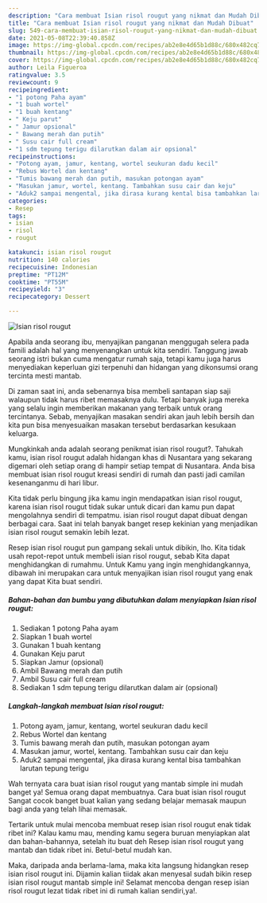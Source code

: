 ```yaml
---
description: "Cara membuat Isian risol rougut yang nikmat dan Mudah Dibuat"
title: "Cara membuat Isian risol rougut yang nikmat dan Mudah Dibuat"
slug: 549-cara-membuat-isian-risol-rougut-yang-nikmat-dan-mudah-dibuat
date: 2021-05-08T22:39:40.858Z
image: https://img-global.cpcdn.com/recipes/ab2e8e4d65b1d88c/680x482cq70/isian-risol-rougut-foto-resep-utama.jpg
thumbnail: https://img-global.cpcdn.com/recipes/ab2e8e4d65b1d88c/680x482cq70/isian-risol-rougut-foto-resep-utama.jpg
cover: https://img-global.cpcdn.com/recipes/ab2e8e4d65b1d88c/680x482cq70/isian-risol-rougut-foto-resep-utama.jpg
author: Leila Figueroa
ratingvalue: 3.5
reviewcount: 9
recipeingredient:
- "1 potong Paha ayam"
- "1 buah wortel"
- "1 buah kentang"
- " Keju parut"
- " Jamur opsional"
- " Bawang merah dan putih"
- " Susu cair full cream"
- "1 sdm tepung terigu dilarutkan dalam air opsional"
recipeinstructions:
- "Potong ayam, jamur, kentang, wortel seukuran dadu kecil"
- "Rebus Wortel dan kentang"
- "Tumis bawang merah dan putih, masukan potongan ayam"
- "Masukan jamur, wortel, kentang. Tambahkan susu cair dan keju"
- "Aduk2 sampai mengental, jika dirasa kurang kental bisa tambahkan larutan tepung terigu"
categories:
- Resep
tags:
- isian
- risol
- rougut

katakunci: isian risol rougut 
nutrition: 140 calories
recipecuisine: Indonesian
preptime: "PT12M"
cooktime: "PT55M"
recipeyield: "3"
recipecategory: Dessert

---
```



![Isian risol rougut](https://img-global.cpcdn.com/recipes/ab2e8e4d65b1d88c/680x482cq70/isian-risol-rougut-foto-resep-utama.jpg)

Apabila anda seorang ibu, menyajikan panganan menggugah selera pada famili adalah hal yang menyenangkan untuk kita sendiri. Tanggung jawab seorang istri bukan cuma mengatur rumah saja, tetapi kamu juga harus menyediakan keperluan gizi terpenuhi dan hidangan yang dikonsumsi orang tercinta mesti mantab.

Di zaman  saat ini, anda sebenarnya bisa membeli santapan siap saji walaupun tidak harus ribet memasaknya dulu. Tetapi banyak juga mereka yang selalu ingin memberikan makanan yang terbaik untuk orang tercintanya. Sebab, menyajikan masakan sendiri akan jauh lebih bersih dan kita pun bisa menyesuaikan masakan tersebut berdasarkan kesukaan keluarga. 



Mungkinkah anda adalah seorang penikmat isian risol rougut?. Tahukah kamu, isian risol rougut adalah hidangan khas di Nusantara yang sekarang digemari oleh setiap orang di hampir setiap tempat di Nusantara. Anda bisa membuat isian risol rougut kreasi sendiri di rumah dan pasti jadi camilan kesenanganmu di hari libur.

Kita tidak perlu bingung jika kamu ingin mendapatkan isian risol rougut, karena isian risol rougut tidak sukar untuk dicari dan kamu pun dapat mengolahnya sendiri di tempatmu. isian risol rougut dapat dibuat dengan berbagai cara. Saat ini telah banyak banget resep kekinian yang menjadikan isian risol rougut semakin lebih lezat.

Resep isian risol rougut pun gampang sekali untuk dibikin, lho. Kita tidak usah repot-repot untuk membeli isian risol rougut, sebab Kita dapat menghidangkan di rumahmu. Untuk Kamu yang ingin menghidangkannya, dibawah ini merupakan cara untuk menyajikan isian risol rougut yang enak yang dapat Kita buat sendiri.

<!--inarticleads1-->

##### Bahan-bahan dan bumbu yang dibutuhkan dalam menyiapkan Isian risol rougut:

1. Sediakan 1 potong Paha ayam
1. Siapkan 1 buah wortel
1. Gunakan 1 buah kentang
1. Gunakan  Keju parut
1. Siapkan  Jamur (opsional)
1. Ambil  Bawang merah dan putih
1. Ambil  Susu cair full cream
1. Sediakan 1 sdm tepung terigu dilarutkan dalam air (opsional)




<!--inarticleads2-->

##### Langkah-langkah membuat Isian risol rougut:

1. Potong ayam, jamur, kentang, wortel seukuran dadu kecil
1. Rebus Wortel dan kentang
1. Tumis bawang merah dan putih, masukan potongan ayam
1. Masukan jamur, wortel, kentang. Tambahkan susu cair dan keju
1. Aduk2 sampai mengental, jika dirasa kurang kental bisa tambahkan larutan tepung terigu




Wah ternyata cara buat isian risol rougut yang mantab simple ini mudah banget ya! Semua orang dapat membuatnya. Cara buat isian risol rougut Sangat cocok banget buat kalian yang sedang belajar memasak maupun bagi anda yang telah lihai memasak.

Tertarik untuk mulai mencoba membuat resep isian risol rougut enak tidak ribet ini? Kalau kamu mau, mending kamu segera buruan menyiapkan alat dan bahan-bahannya, setelah itu buat deh Resep isian risol rougut yang mantab dan tidak ribet ini. Betul-betul mudah kan. 

Maka, daripada anda berlama-lama, maka kita langsung hidangkan resep isian risol rougut ini. Dijamin kalian tiidak akan menyesal sudah bikin resep isian risol rougut mantab simple ini! Selamat mencoba dengan resep isian risol rougut lezat tidak ribet ini di rumah kalian sendiri,ya!.

